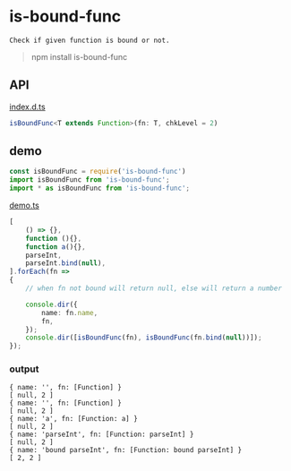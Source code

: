 # is-bound-func

    Check if given function is bound or not.

> npm install is-bound-func

## API

[index.d.ts](index.d.ts)

```ts
isBoundFunc<T extends Function>(fn: T, chkLevel = 2)
```

## demo

```ts
const isBoundFunc = require('is-bound-func')
import isBoundFunc from 'is-bound-func';
import * as isBoundFunc from 'is-bound-func';
```

[demo.ts](test/demo.ts)

```ts
[
	() => {},
	function (){},
	function a(){},
	parseInt,
	parseInt.bind(null),
].forEach(fn =>
{
	// when fn not bound will return null, else will return a number

	console.dir({
		name: fn.name,
		fn,
	});
	console.dir([isBoundFunc(fn), isBoundFunc(fn.bind(null))]);
});
```

### output

```
{ name: '', fn: [Function] }
[ null, 2 ]
{ name: '', fn: [Function] }
[ null, 2 ]
{ name: 'a', fn: [Function: a] }
[ null, 2 ]
{ name: 'parseInt', fn: [Function: parseInt] }
[ null, 2 ]
{ name: 'bound parseInt', fn: [Function: bound parseInt] }
[ 2, 2 ]
```
